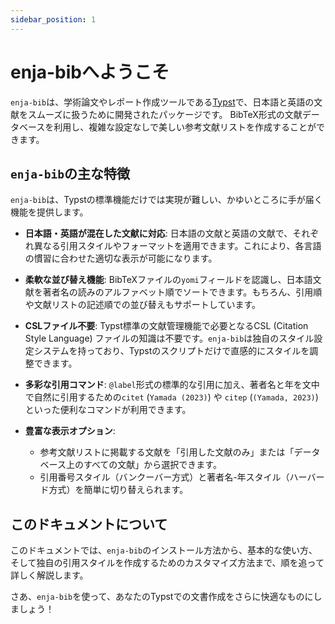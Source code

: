 ```yaml
---
sidebar_position: 1
---
```


# enja-bibへようこそ

`enja-bib`は、学術論文やレポート作成ツールである[Typst](https://typst.app/)で、日本語と英語の文献をスムーズに扱うために開発されたパッケージです。
BibTeX形式の文献データベースを利用し、複雑な設定なしで美しい参考文献リストを作成することができます。

## `enja-bib`の主な特徴

`enja-bib`は、Typstの標準機能だけでは実現が難しい、かゆいところに手が届く機能を提供します。

-   **日本語・英語が混在した文献に対応**:
    日本語の文献と英語の文献で、それぞれ異なる引用スタイルやフォーマットを適用できます。これにより、各言語の慣習に合わせた適切な表示が可能になります。

-   **柔軟な並び替え機能**:
    BibTeXファイルの`yomi`フィールドを認識し、日本語文献を著者名の読みのアルファベット順でソートできます。もちろん、引用順や文献リストの記述順での並び替えもサポートしています。

-   **CSLファイル不要**:
    Typst標準の文献管理機能で必要となるCSL (Citation Style Language) ファイルの知識は不要です。`enja-bib`は独自のスタイル設定システムを持っており、Typstのスクリプトだけで直感的にスタイルを調整できます。

-   **多彩な引用コマンド**:
    `@label`形式の標準的な引用に加え、著者名と年を文中で自然に引用するための`citet` (`Yamada (2023)`) や `citep` (`(Yamada, 2023)`) といった便利なコマンドが利用できます。

-   **豊富な表示オプション**:
    -   参考文献リストに掲載する文献を「引用した文献のみ」または「データベース上のすべての文献」から選択できます。
    -   引用番号スタイル（バンクーバー方式）と著者名-年スタイル（ハーバード方式）を簡単に切り替えられます。

## このドキュメントについて

このドキュメントでは、`enja-bib`のインストール方法から、基本的な使い方、そして独自の引用スタイルを作成するためのカスタマイズ方法まで、順を追って詳しく解説します。

さあ、`enja-bib`を使って、あなたのTypstでの文書作成をさらに快適なものにしましょう！